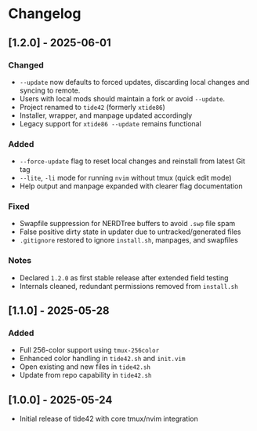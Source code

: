 # Changelog

## [1.2.0] - 2025-06-01
### Changed
- `--update` now defaults to forced updates, discarding local changes and syncing to remote.
- Users with local mods should maintain a fork or avoid `--update`.
- Project renamed to `tide42` (formerly `xtide86`)
- Installer, wrapper, and manpage updated accordingly
- Legacy support for `xtide86 --update` remains functional

### Added
- `--force-update` flag to reset local changes and reinstall from latest Git tag
- `--lite`, `-li` mode for running `nvim` without tmux (quick edit mode)
- Help output and manpage expanded with clearer flag documentation

### Fixed
- Swapfile suppression for NERDTree buffers to avoid `.swp` file spam
- False positive dirty state in updater due to untracked/generated files
- `.gitignore` restored to ignore `install.sh`, manpages, and swapfiles

### Notes
- Declared `1.2.0` as first stable release after extended field testing
- Internals cleaned, redundant permissions removed from `install.sh`


## [1.1.0] - 2025-05-28
### Added
- Full 256-color support using `tmux-256color`
- Enhanced color handling in `tide42.sh` and `init.vim`
- Open existing and new files in `tide42.sh`
- Update from repo capability in `tide42.sh`


## [1.0.0] - 2025-05-24
- Initial release of tide42 with core tmux/nvim integration

